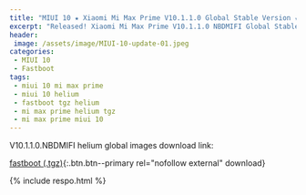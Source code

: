 ```yaml
---
title: "MIUI 10 ★ Xiaomi Mi Max Prime V10.1.1.0 Global Stable Version ★ Fastboot ROM Download"
excerpt: "Released! Xiaomi Mi Max Prime V10.1.1.0 NBDMIFI Global Stable Version Fastboot File Download"
header:
 image: /assets/image/MIUI-10-update-01.jpeg
categories:
 - MIUI 10
 - Fastboot
tags:
 - miui 10 mi max prime
 - miui 10 helium
 - fastboot tgz helium
 - mi max prime helium tgz
 - mi max prime miui 10
---
```


V10.1.1.0.NBDMIFI helium global images download link:

[fastboot (.tgz)](http://bigota.d.miui.com/V10.1.1.0.NBDMIFI/helium_global_images_V10.1.1.0.NBDMIFI_20181107.0000.00_7.0_global_1f74963490.tgz){:.btn.btn--primary rel="nofollow external" download}

{% include respo.html %}
